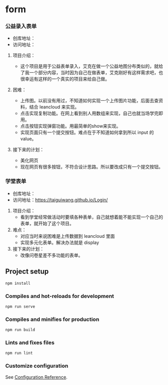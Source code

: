 # form

### 公益录入表单
* 创库地址：
* 访问地址：
1. 项目介绍：
    - 这个项目是用于公益表单录入，艾克在做一个公益地图分布类似的，就给了我一个部分内容，当时因为自己在做表单，艾克刚好有这样需求吧，也很幸运有这样的一个真实的项目来给自己做。

2. 困难：
    - 上传图。以前没有用过，不知道如何实现一个上传图片功能，后面去查资料，结合 leancloud 来实现。
    - 点击实现复制功能。在网上看到别人用数组来实现，自己也就当场学完即用。
    - 点击按钮实现弹窗功能。用最简单的show来实现。
    - 实现页面只有一个提交按钮。难点在于不知道如何拿到所以 input 的 value。

3. 接下来的计划：
    - 美化网页
    - 现在网页有很多按钮，不符合设计思路。所以要改成只有一个提交按钮。


### 学堂表单
* 创库地址：
* 访问地址：https://taiguiwang.github.io/Login/

1. 项目介绍：
    - 看到学堂经常做活动时要填各种表单，自己就想着能不能实现一个自己的表单，就开始了这个项目。
2. 难点：
    - 对应当时来说困难是上传数据到 leancloud 里面
    - 实现多元化表单。解决办法就是 display
3. 接下来的计划：
    - 改像问卷星差不多功能的表单。



## Project setup
```
npm install
```

### Compiles and hot-reloads for development
```
npm run serve
```

### Compiles and minifies for production
```
npm run build
```

### Lints and fixes files
```
npm run lint
```

### Customize configuration
See [Configuration Reference](https://cli.vuejs.org/config/).
